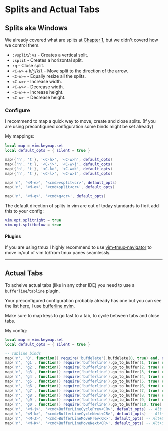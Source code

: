# Splits and Actual Tabs

## Splits aka Windows
We already covered what are splits at [Chapter 1](01-the-vim-language.md), but we didn't coverd how we control them.

* `:vsplit`/`:vs` - Creates a vertical split.
* `:split` - Creates a horizontal split.
* `:q` - Close split.
* `<C-w>` + `h`/`j`/`k`/`l` - Move split to the direction of the arrow.
* `<C-w>=` - Equally resize all the splits.
* `<C-w>>` - Increase width.
* `<C-w><` - Decrease width.
* `<C-w>+` - Increase height.
* `<C-w>-` - Decrease height.

### Configure
I recommend to map a quick way to move, create and close splits. (If you are using preconfigured configuration some binds might be set already)

My mappings:
```lua
local map = vim.keymap.set
local default_opts = { silent = true }

map({'n', 't'}, '<C-h>', '<C-w>h', default_opts)
map({'n', 't'}, '<C-j>', '<C-w>j', default_opts)
map({'n', 't'}, '<C-k>', '<C-w>k', default_opts)
map({'n', 't'}, '<C-l>', '<C-w>l', default_opts)

map('n', '<M-e>', '<cmd>vsplit<cr>', default_opts)
map('n', '<M-o>', '<cmd>split<cr>', default_opts)

map('n', '<M-q>', '<cmd>q<cr>', default_opts)
```

The default direction of splits in vim are out of today standards to fix it add this to your config:
```lua
vim.opt.splitright = true
vim.opt.splitbelow = true
```

#### Plugins
If you are using tmux I highly recommend to use [vim-tmux-navigator](https://github.com/christoomey/vim-tmux-navigator) to move in/out of vim to/from tmux panes seamlessly.

---

## Actual Tabs
To acheive actual tabs (like in any other IDE) you need to use a `bufferline`/`tabline` plugin.

Your preconfigured configuration probably already has one but you can see the list [here](https://github.com/rockerBOO/awesome-neovim#tabline), I use [bufferline.nvim](https://github.com/akinsho/bufferline.nvim).

Make sure to map keys to go fast to a tab, to cycle between tabs and close tabs.

My config:
```lua
local map = vim.keymap.set
local default_opts = { silent = true }

-- Tabline binds
map('n', 'Q', function() require('bufdelete').bufdelete(0, true) end, default_opts) -- shift+Quit to close current tab
map('n', 'g1', function() require('bufferline').go_to_buffer(1, true) end, default_opts)
map('n', 'g2', function() require('bufferline').go_to_buffer(2, true) end, default_opts)
map('n', 'g3', function() require('bufferline').go_to_buffer(3, true) end, default_opts)
map('n', 'g4', function() require('bufferline').go_to_buffer(4, true) end, default_opts)
map('n', 'g5', function() require('bufferline').go_to_buffer(5, true) end, default_opts)
map('n', 'g6', function() require('bufferline').go_to_buffer(6, true) end, default_opts)
map('n', 'g7', function() require('bufferline').go_to_buffer(7, true) end, default_opts)
map('n', 'g8', function() require('bufferline').go_to_buffer(8, true) end, default_opts)
map('n', 'g9', function() require('bufferline').go_to_buffer(9, true) end, default_opts)
map('n', 'g0', function() require('bufferline').go_to_buffer(10, true) end, default_opts)
map('n', '<M-j>', '<cmd>BufferLineCyclePrev<CR>', default_opts) -- Alt+j to move to left
map('n', '<M-k>', '<cmd>BufferLineCycleNext<CR>', default_opts) -- Alt+k to move to right
map('n', '<M-J>', '<cmd>BufferLineMovePrev<CR>', default_opts) -- Alt+Shift+j grab to with you to left
map('n', '<M-K>', '<cmd>BufferLineMoveNext<CR>', default_opts) -- Alt+Shift+k grab to with you to right
```

